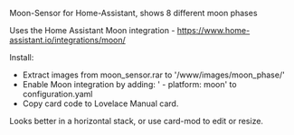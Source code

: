 Moon-Sensor for Home-Assistant, shows 8 different moon phases

Uses the Home Assistant Moon integration - https://www.home-assistant.io/integrations/moon/

Install:
 - Extract images from moon_sensor.rar to '/www/images/moon_phase/' 
 - Enable Moon integration by adding: '  - platform: moon' to configuration.yaml
 - Copy card code to Lovelace Manual card.

Looks better in a horizontal stack, or use card-mod to edit or resize.
